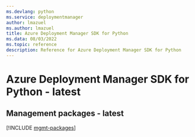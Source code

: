 ```yaml
---
ms.devlang: python
ms.service: deploymentmanager
author: lmazuel
ms.author: lmazuel
title: Azure Deployment Manager SDK for Python
ms.data: 08/03/2022
ms.topic: reference
description: Reference for Azure Deployment Manager SDK for Python
---
```

# Azure Deployment Manager SDK for Python - latest

## Management packages - latest
[!INCLUDE [mgmt-packages](deployment-manager-mgmt-index.md)]